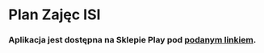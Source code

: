 # Plan Zajęc ISI

### Aplikacja jest dostępna na Sklepie Play pod [podanym linkiem](https://play.google.com/store/apps/details?id=com.pawlowski.planzajweaiiib).
